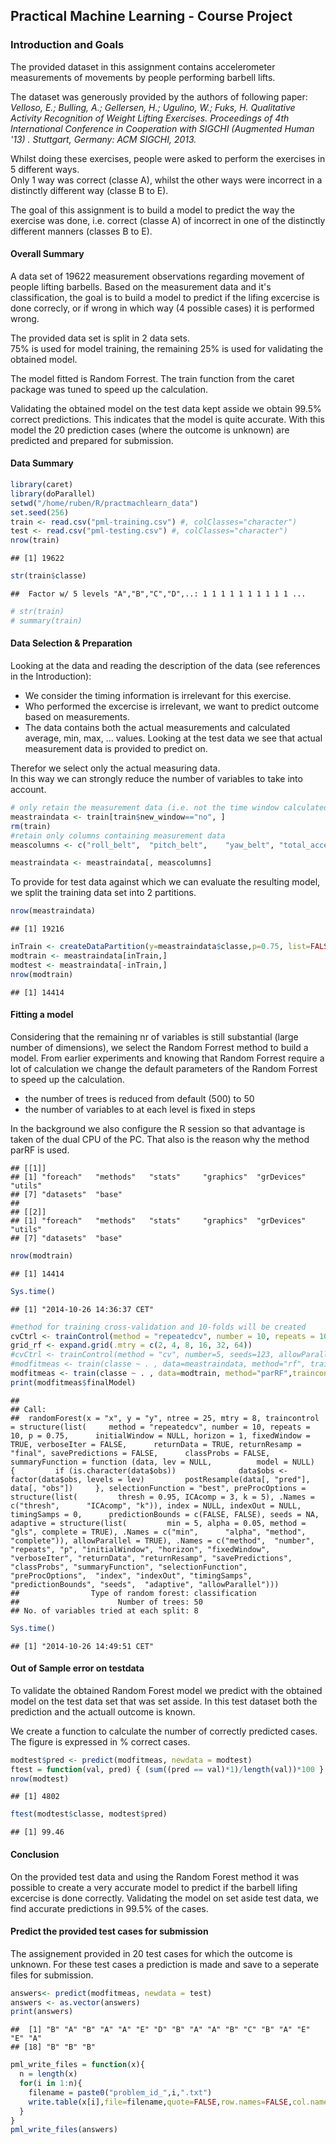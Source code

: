 ## Practical Machine Learning - Course Project
### Introduction and Goals
The provided dataset in this assignment contains accelerometer measurements of movements by people performing barbell lifts.

The dataset was generously provided by the authors of following paper:<br>
*Velloso, E.; Bulling, A.; Gellersen, H.; Ugulino, W.; Fuks, H. Qualitative Activity Recognition of Weight Lifting Exercises. Proceedings of 4th International Conference in Cooperation with SIGCHI (Augmented Human '13) . Stuttgart, Germany: ACM SIGCHI, 2013.*

Whilst doing these exercises, people were asked to perform the exercises in 5 different ways.<br> Only 1 way was correct (classe A), whilst the other ways were incorrect in a distinctly different way (classe B to E).

The goal of this assignment is to build a model to predict the way the exercise was done, i.e. correct (classe A) of incorrect in one of the distinctly different manners (classes B to E).

#### Overall Summary

A data set of 19622 measurement observations regarding movement of people lifting barbells. Based on the measurement data and it's classification, the goal is to build a model to predict if the lifing excercise is done correcly, or if wrong in which way (4 possible cases) it is performed wrong.

The provided data set is split in 2 data sets. <br>
75%  is used for model training, the remaining 25% is used for validating the obtained model.

The model fitted is Random Forrest. The train function from the caret package was tuned to speed up the calculation.

Validating the obtained model on the test data kept asside we obtain 99.5% correct predictions. This indicates that the model is quite accurate.
With this model the 20 prediction cases (where the outcome is unknown) are predicted and prepared for submission.


#### Data Summary


```r
library(caret)
library(doParallel)
setwd("/home/ruben/R/practmachlearn_data")
set.seed(256)
train <- read.csv("pml-training.csv") #, colClasses="character")
test <- read.csv("pml-testing.csv") #, colClasses="character")
nrow(train)
```

```
## [1] 19622
```

```r
str(train$classe)
```

```
##  Factor w/ 5 levels "A","B","C","D",..: 1 1 1 1 1 1 1 1 1 1 ...
```

```r
# str(train)
# summary(train)
```

#### Data Selection & Preparation

Looking at the data and reading the description of the data (see references in the Introduction):
- We consider the timing information is irrelevant for this exercise.
- Who performed the excercise is irrelevant, we want to predict outcome based on measurements.
- The data contains both the actual measurements and calculated average, min, max, ... values. Looking at the test data we see that actual measurement data is provided to predict on.

Therefor we select only the actual measuring data.<br>
In this way we can strongly reduce the number of variables to take into account.


```r
# only retain the measurement data (i.e. not the time window calculated averages)
meastraindata <- train[train$new_window=="no", ]
rm(train)
#retain only columns containing measurement data
meascolumns <- c("roll_belt",  "pitch_belt",	"yaw_belt",	"total_accel_belt",	"gyros_belt_x",	"gyros_belt_y",	"gyros_belt_z",	"accel_belt_x",	"accel_belt_y",	"accel_belt_z",	"magnet_belt_x",	"magnet_belt_y",	"magnet_belt_z",	"roll_arm",	"pitch_arm",	"yaw_arm",	"total_accel_arm",	"gyros_arm_x",	"gyros_arm_y",	"gyros_arm_z",	"accel_arm_x",	"accel_arm_y",	"accel_arm_z",	"magnet_arm_x",	"magnet_arm_y",	"magnet_arm_z",	"roll_dumbbell",	"pitch_dumbbell",	"yaw_dumbbell",	"total_accel_dumbbell",	"gyros_dumbbell_x",	"gyros_dumbbell_y",	"gyros_dumbbell_z",	"accel_dumbbell_x",	"accel_dumbbell_y",	"accel_dumbbell_z",	"magnet_dumbbell_x",	"magnet_dumbbell_y",	"magnet_dumbbell_z",	"roll_forearm",	"pitch_forearm",	"yaw_forearm",	"total_accel_forearm",	"gyros_forearm_x",	"gyros_forearm_y",	"gyros_forearm_z",	"accel_forearm_x",	"accel_forearm_y",	"accel_forearm_z",	"magnet_forearm_x",	"magnet_forearm_y",	"magnet_forearm_z",	"classe")

meastraindata <- meastraindata[, meascolumns]
```

To provide for test data against which we can evaluate the resulting model, we split the training data set into 2 partitions.


```r
nrow(meastraindata)
```

```
## [1] 19216
```

```r
inTrain <- createDataPartition(y=meastraindata$classe,p=0.75, list=FALSE)
modtrain <- meastraindata[inTrain,]
modtest <- meastraindata[-inTrain,]
nrow(modtrain)
```

```
## [1] 14414
```

#### Fitting a model

Considering that the remaining nr of variables is still substantial (large number of dimensions), we select the Random Forrest method to build a model.
From earlier experiments and knowing that Random Forrest require a lot of calculation we change the default parameters of the Random Forrest to speed up the calculation.
* the number of trees is reduced from default (500) to 50
* the number of variables to at each level is fixed in steps

In the background we also configure the R session so that advantage is taken of the dual CPU of the PC. That also is the reason why the method parRF is used.


```
## [[1]]
## [1] "foreach"   "methods"   "stats"     "graphics"  "grDevices" "utils"    
## [7] "datasets"  "base"     
## 
## [[2]]
## [1] "foreach"   "methods"   "stats"     "graphics"  "grDevices" "utils"    
## [7] "datasets"  "base"
```


```r
nrow(modtrain)
```

```
## [1] 14414
```

```r
Sys.time()
```

```
## [1] "2014-10-26 14:36:37 CET"
```

```r
#method for training cross-validation and 10-folds will be created
cvCtrl <- trainControl(method = "repeatedcv", number = 10, repeats = 10)
grid_rf <- expand.grid(.mtry = c(2, 4, 8, 16, 32, 64))
#cvCtrl <- trainControl(method = "cv", number=5, seeds=123, allowParallel = TRUE)
#modfitmeas <- train(classe ~ . , data=meastraindata, method="rf", traincontrol= cvCtrl)
modfitmeas <- train(classe ~ . , data=modtrain, method="parRF",traincontrol= cvCtrl, ntree=50, tuneGrid = grid_rf)
print(modfitmeas$finalModel)
```

```
## 
## Call:
##  randomForest(x = "x", y = "y", ntree = 25, mtry = 8, traincontrol = structure(list(     method = "repeatedcv", number = 10, repeats = 10, p = 0.75,      initialWindow = NULL, horizon = 1, fixedWindow = TRUE, verboseIter = FALSE,      returnData = TRUE, returnResamp = "final", savePredictions = FALSE,      classProbs = FALSE, summaryFunction = function (data, lev = NULL,          model = NULL)      {         if (is.character(data$obs))              data$obs <- factor(data$obs, levels = lev)         postResample(data[, "pred"], data[, "obs"])     }, selectionFunction = "best", preProcOptions = structure(list(         thresh = 0.95, ICAcomp = 3, k = 5), .Names = c("thresh",      "ICAcomp", "k")), index = NULL, indexOut = NULL, timingSamps = 0,      predictionBounds = c(FALSE, FALSE), seeds = NA, adaptive = structure(list(         min = 5, alpha = 0.05, method = "gls", complete = TRUE), .Names = c("min",      "alpha", "method", "complete")), allowParallel = TRUE), .Names = c("method",  "number", "repeats", "p", "initialWindow", "horizon", "fixedWindow",  "verboseIter", "returnData", "returnResamp", "savePredictions",  "classProbs", "summaryFunction", "selectionFunction", "preProcOptions",  "index", "indexOut", "timingSamps", "predictionBounds", "seeds",  "adaptive", "allowParallel"))) 
##                Type of random forest: classification
##                      Number of trees: 50
## No. of variables tried at each split: 8
```

```r
Sys.time()
```

```
## [1] "2014-10-26 14:49:51 CET"
```

#### Out of Sample error on testdata

To validate the obtained Random Forest model we predict with the obtained model on the test data set that was set asside.
In this test dataset both the prediction and the actuall outcome is known.

We create a function to calculate the number of correctly predicted cases.
The figure is expressed in % correct cases.


```r
modtest$pred <- predict(modfitmeas, newdata = modtest)
ftest = function(val, pred) { (sum((pred == val)*1)/length(val))*100 }
nrow(modtest)
```

```
## [1] 4802
```

```r
ftest(modtest$classe, modtest$pred)
```

```
## [1] 99.46
```

#### Conclusion

On the provided test data and using the Random Forest method it was possible to create a very accurate model to predict if the barbell lifing excercise is done correctly.
Validating the model on set aside test data, we find accurate predictions in 99.5% of the cases.

#### Predict the provided test cases for submission

The assignement provided in 20 test cases for which the outcome is unknown.
For these test cases a prediction is made and save to a seperate files for submission.


```r
answers<- predict(modfitmeas, newdata = test)
answers <- as.vector(answers)
print(answers)
```

```
##  [1] "B" "A" "B" "A" "A" "E" "D" "B" "A" "A" "B" "C" "B" "A" "E" "E" "A"
## [18] "B" "B" "B"
```

```r
pml_write_files = function(x){
  n = length(x)
  for(i in 1:n){
    filename = paste0("problem_id_",i,".txt")
    write.table(x[i],file=filename,quote=FALSE,row.names=FALSE,col.names=FALSE)
  }
}
pml_write_files(answers)
```
